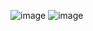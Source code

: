 ![image](https://github.com/HuYingTran/Gui_for_arduino_modbus/assets/105936733/3c400063-247a-46e5-bda8-d059cfafa3fc)
![image](https://github.com/HuYingTran/Gui_for_arduino_modbus/assets/105936733/1c804627-56b4-49c4-9dc8-9e22b20466bf)
